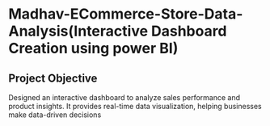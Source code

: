 # Madhav-ECommerce-Store-Data-Analysis(Interactive Dashboard Creation using power BI)
## Project Objective
Designed an interactive dashboard to analyze sales performance and product insights. It provides real-time data visualization, helping businesses make data-driven decisions
